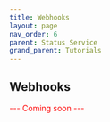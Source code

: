 ```yaml
---
title: Webhooks
layout: page
nav_order: 6
parent: Status Service
grand_parent: Tutorials
---
```


## Webhooks

<span style="color:red">--- Coming soon ---</span>

